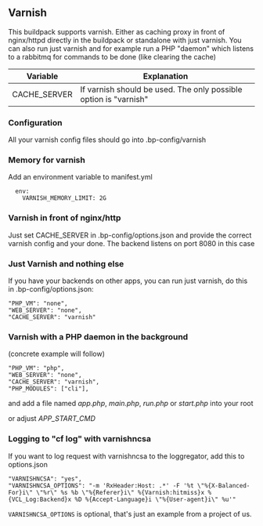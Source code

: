 ## Varnish

This buildpack supports varnish. Either as caching proxy in front of nginx/httpd directly in the buildpack or standalone with just varnish. You can also run just varnish and for example run a PHP "daemon" which listens to a rabbitmq for commands to be done (like clearing the cache)

|      Variable     |   Explanation                                        |
------------------- | -----------------------------------------------------|
| CACHE_SERVER      | If varnish should be used. The only possible option is "varnish"  |


### Configuration

All your varnish config files should go into .bp-config/varnish

### Memory for varnish

Add an environment variable to manifest.yml

```
  env:
    VARNISH_MEMORY_LIMIT: 2G
```

### Varnish in front of nginx/http

Just set CACHE_SERVER in .bp-config/options.json and provide the correct varnish config and your done. The backend listens on port 8080 in this case

### Just Varnish and nothing else

If you have your backends on other apps, you can run just varnish, do this in .bp-config/options.json:

```
"PHP_VM": "none",
"WEB_SERVER": "none",
"CACHE_SERVER": "varnish"
```

### Varnish with a PHP daemon in the background

(concrete example will follow)

```
"PHP_VM": "php",
"WEB_SERVER": "none",
"CACHE_SERVER": "varnish",
"PHP_MODULES": ["cli"],
```

and add a file named _app.php_,  _main.php_, _run.php_ or _start.php_ into your root

or adjust _APP_START_CMD_

### Logging to "cf log" with varnishncsa

If you want to log request with varnishncsa to the loggregator, add this to options.json

```
"VARNISHNCSA": "yes",
"VARNISHNCSA_OPTIONS": "-m 'RxHeader:Host: .*' -F '%t \"%{X-Balanced-For}i\" \"%r\" %s %b \"%{Referer}i\" %{Varnish:hitmiss}x %{VCL_Log:Backend}x %D %{Accept-Language}i \"%{User-agent}i\" %u'"
```

`VARNISHNCSA_OPTIONS` is optional, that's just an example from a project of us.

